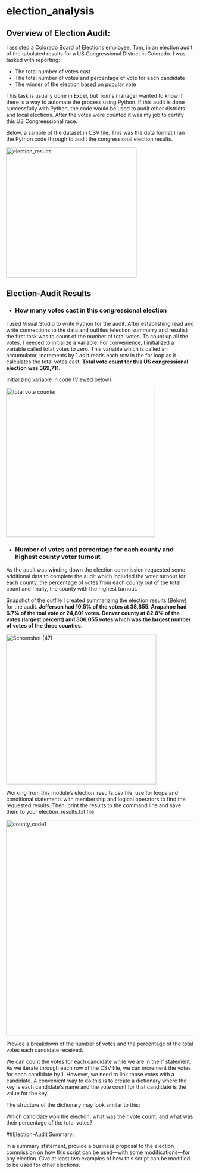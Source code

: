 # election_analysis


## Overview of Election Audit:

I assisted a Colorado Board of Elections employee, Tom, in an election audit of the tabulated results for a US Congressional District in Colorado. I was tasked with reporting:
* The total number of votes cast
* The total number of votes and percentage of vote for each candidate
* The winner of the election based on popular vote

This task is usually done in Excel, but Tom's manager wanted to know if there is a way to automate the process using Python. If this audit is done successfully with Python, the code would be used to audit other districts and local elections. After the votes were counted it was my job to certify this US Congreessional race.

Below, a sample of the dataset in CSV file. This was the data format I ran the Python code through to audit the congressional election results.

<img width="350" alt="election_results" src="https://user-images.githubusercontent.com/102890151/164954437-cef85d1b-0669-44bf-9587-028a03ed545f.png">



## Election-Audit Results


* ### How many votes cast in this congressional election

I used Visual Studio to write Python for the audit. After establishing read and write connections to the data and outfiles (election summarry and results) the first task was to count of the number of total votes. To count up all the votes, I needed to initialize a variable. For convenience, I initialized a variable called total_votes to zero. This variable which is called an accumulator, increments by 1 as it reads each row in the for loop as it calculates the total votes cast. **Total vote count for this US congressional election was 369,711.**

Initializing variable in code (Viewed below)

<img width="400" alt="total vote counter" src="https://user-images.githubusercontent.com/102890151/164955859-349e1b14-6689-4514-9021-b76ea4d23268.png">

* ### Number of votes and percentage for each county and highest county voter turnout

As the audit was winding down the election commission requested some additional data to complete the audit which included the voter turnout for each county, 
the percentage of votes from each county out of the total count and finally, the county with the highest turnout.

Snapshot of the outfile I created summarizing the election results (Below) for the audit. **Jefferson had 10.5% of the votes at 38,855. Arapahoe had 6.7% of the toal vote or 24,801 votes. Denver county at 82.8% of the votes (largest percent) and 306,055 votes which was the largest number of votes of the three counties.**



<img width="403" alt="Screenshot (47)" src="https://user-images.githubusercontent.com/102890151/164957031-fbe5ac78-b22d-48b3-8093-7188413a0b8d.png">

Working from this module’s election_results.csv file, use for loops and conditional statements with membership and logical operators to find the requested results. Then, print the results to the command line and save them to your election_results.txt file

<img width="577" alt="county_code1" src="https://user-images.githubusercontent.com/102890151/164957897-9f153770-d558-4f83-bb2c-eec95c99fb14.png">

Provide a breakdown of the number of votes and the percentage of the total votes each candidate received.

We can count the votes for each candidate while we are in the if statement. As we iterate through each row of the CSV file, we can increment the votes for each candidate by 1. However, we need to link those votes with a candidate. A convenient way to do this is to create a dictionary where the key is each candidate's name and the vote count for that candidate is the value for the key.

The structure of the dictionary may look similar to this:

Which candidate won the election, what was their vote count, and what was their percentage of the total votes?

##Election-Audit Summary: 

In a summary statement, provide a business proposal to the election commission on how this script can be used—with some modifications—for any election. Give at least two examples of how this script can be modified to be used for other elections.
